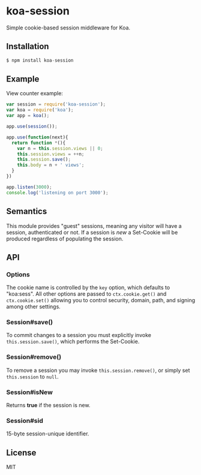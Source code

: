 
# koa-session

 Simple cookie-based session middleware for Koa.

## Installation

```js
$ npm install koa-session
```

## Example

  View counter example:

```js
var session = require('koa-session');
var koa = require('koa');
var app = koa();

app.use(session());

app.use(function(next){
  return function *(){
    var n = this.session.views || 0;
    this.session.views = ++n;
    this.session.save();
    this.body = n + ' views';
  }
})

app.listen(3000);
console.log('listening on port 3000');
```

## Semantics

  This module provides "guest" sessions, meaning any visitor will have a session,
  authenticated or not. If a session is _new_ a Set-Cookie will be produced regardless
  of populating the session.

## API

### Options

  The cookie name is controlled by the `key` option, which defaults
  to "koa:sess". All other options are passed to `ctx.cookie.get()` and
  `ctx.cookie.set()` allowing you to control security, domain, path,
  and signing among other settings.

### Session#save()

  To commit changes to a session you must explicitly invoke `this.session.save()`,
  which performs the Set-Cookie.

### Session#remove()

  To remove a session you may invoke `this.session.remove()`, or simply set `this.session` to `null`.

### Session#isNew

  Returns __true__ if the session is new.

### Session#sid

  15-byte session-unique identifier.

## License

  MIT
